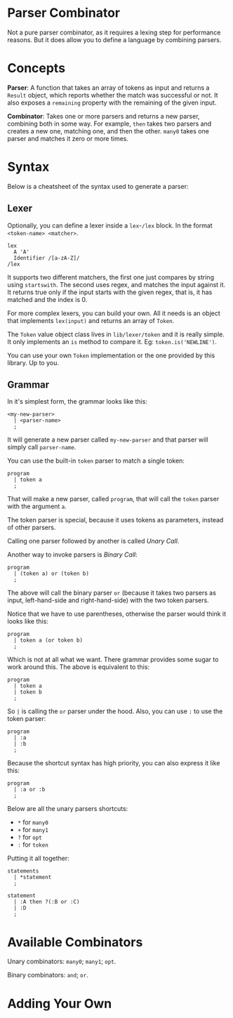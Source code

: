 # Parser Combinator
Not a pure parser combinator, as it requires a lexing step for performance
reasons. But it does allow you to define a language by combining parsers.

# Concepts
__Parser__: A function that takes an array of tokens as input and returns a
`Result` object, which reports whether the match was successful or not. It also
exposes a `remaining` property with the remaining of the given input.

__Combinator__: Takes one or more parsers and returns a new parser, combining
both in some way. For example, `then` takes two parsers and creates a new one,
matching one, and then the other. `many0` takes one parser and matches it zero
or more times.

# Syntax
Below is a cheatsheet of the syntax used to generate a parser:

## Lexer
Optionally, you can define a lexer inside a `lex`-`/lex` block. In the format
`<token-name> <matcher>`.

```
lex
  A 'A'
  Identifier /[a-zA-Z]/
/lex
```

It supports two different matchers, the first one just compares by string using
`startswith`. The second uses regex, and matches the input against it. It
returns  true only if the input starts with the given regex, that is, it has
matched and the index is 0.

For more complex lexers, you can build your own. All it needs is an object that
implements `lex(input)` and returns an array of `Token`.

The `Token` value object class lives in `lib/lexer/token` and it is really
simple. It only implements an `is` method to compare it. Eg:
`token.is('NEWLINE')`.

You can use your own `Token` implementation or the one provided by this library.
Up to you.

## Grammar
In it's simplest form, the grammar looks like this:

```
<my-new-parser>
  | <parser-name>
  ;
```

It will generate a new parser called `my-new-parser` and that parser will simply
call `parser-name`.

You can use the built-in `token` parser to match a single token:

```
program
  | token a
  ;
```

That will make a new parser, called `program`, that will call the `token` parser
with the argument `a`.

The token parser is special, because it uses tokens as parameters, instead of
other parsers.

Calling one parser followed by another is called _Unary Call_.

Another way to invoke parsers is _Binary Call_:

```
program
  | (token a) or (token b)
  ;
```

The above will call the binary parser `or` (because it takes two parsers as
input, left-hand-side and right-hand-side) with the two token parsers.

Notice that we have to use parentheses, otherwise the parser would think it
looks like this:

```
program
  | token a (or token b)
  ;
```

Which is not at all what we want. There grammar provides some sugar to work
around this. The above is equivalent to this:

```
program
  | token a
  | token b
  ;
```

So `|` is calling the `or` parser under the hood. Also, you can use `:` to
use the token parser:

```
program
  | :a
  | :b
  ;
```

Because the shortcut syntax has high priority, you can also express it like
this:

```
program
  | :a or :b
  ;
```

Below are all the unary parsers shortcuts:

* `*` for `many0`
* `+` for `many1`
* `?` for `opt`
* `:` for `token`

Putting it all together:

```
statements
  | *statement
  ;

statement
  | :A then ?(:B or :C)
  | :D
  ;
```

# Available Combinators

Unary combinators: `many0`; `many1`; `opt`.

Binary combinators: `and`; `or`.

# Adding Your Own
